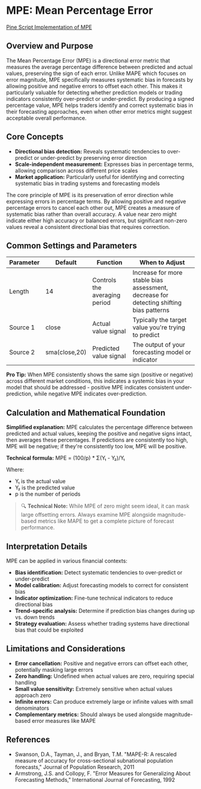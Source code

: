 # MPE: Mean Percentage Error

[Pine Script Implementation of MPE](https://github.com/mihakralj/pinescript/blob/main/indicators/errors/mpe.pine)

## Overview and Purpose

The Mean Percentage Error (MPE) is a directional error metric that measures the average percentage difference between predicted and actual values, preserving the sign of each error. Unlike MAPE which focuses on error magnitude, MPE specifically measures systematic bias in forecasts by allowing positive and negative errors to offset each other. This makes it particularly valuable for detecting whether prediction models or trading indicators consistently over-predict or under-predict. By producing a signed percentage value, MPE helps traders identify and correct systematic bias in their forecasting approaches, even when other error metrics might suggest acceptable overall performance.

## Core Concepts

* **Directional bias detection:** Reveals systematic tendencies to over-predict or under-predict by preserving error direction
* **Scale-independent measurement:** Expresses bias in percentage terms, allowing comparison across different price scales
* **Market application:** Particularly useful for identifying and correcting systematic bias in trading systems and forecasting models

The core principle of MPE is its preservation of error direction while expressing errors in percentage terms. By allowing positive and negative percentage errors to cancel each other out, MPE creates a measure of systematic bias rather than overall accuracy. A value near zero might indicate either high accuracy or balanced errors, but significant non-zero values reveal a consistent directional bias that requires correction.

## Common Settings and Parameters

| Parameter | Default | Function | When to Adjust |
|-----------|---------|----------|---------------|
| Length | 14 | Controls the averaging period | Increase for more stable bias assessment, decrease for detecting shifting bias patterns |
| Source 1 | close | Actual value signal | Typically the target value you're trying to predict |
| Source 2 | sma(close,20) | Predicted value signal | The output of your forecasting model or indicator |

**Pro Tip:** When MPE consistently shows the same sign (positive or negative) across different market conditions, this indicates a systemic bias in your model that should be addressed - positive MPE indicates consistent under-prediction, while negative MPE indicates over-prediction.

## Calculation and Mathematical Foundation

**Simplified explanation:**
MPE calculates the percentage difference between predicted and actual values, keeping the positive and negative signs intact, then averages these percentages. If predictions are consistently too high, MPE will be negative; if they're consistently too low, MPE will be positive.

**Technical formula:**
MPE = (100/p) * Σ(Y₁ - Y₂)/Y₁

Where:
- Y₁ is the actual value
- Y₂ is the predicted value
- p is the number of periods

> 🔍 **Technical Note:** While MPE of zero might seem ideal, it can mask large offsetting errors. Always examine MPE alongside magnitude-based metrics like MAPE to get a complete picture of forecast performance.

## Interpretation Details

MPE can be applied in various financial contexts:

* **Bias identification:** Detect systematic tendencies to over-predict or under-predict
* **Model calibration:** Adjust forecasting models to correct for consistent bias
* **Indicator optimization:** Fine-tune technical indicators to reduce directional bias
* **Trend-specific analysis:** Determine if prediction bias changes during up vs. down trends
* **Strategy evaluation:** Assess whether trading systems have directional bias that could be exploited

## Limitations and Considerations

* **Error cancellation:** Positive and negative errors can offset each other, potentially masking large errors
* **Zero handling:** Undefined when actual values are zero, requiring special handling
* **Small value sensitivity:** Extremely sensitive when actual values approach zero
* **Infinite errors:** Can produce extremely large or infinite values with small denominators
* **Complementary metrics:** Should always be used alongside magnitude-based error measures like MAPE

## References

* Swanson, D.A., Tayman, J., and Bryan, T.M. "MAPE-R: A rescaled measure of accuracy for cross-sectional subnational population forecasts," Journal of Population Research, 2011
* Armstrong, J.S. and Collopy, F. "Error Measures for Generalizing About Forecasting Methods," International Journal of Forecasting, 1992
